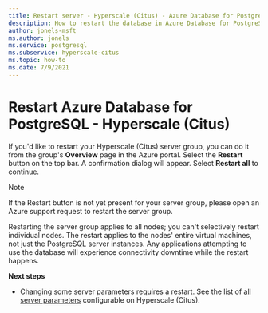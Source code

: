 ```yaml
---
title: Restart server - Hyperscale (Citus) - Azure Database for PostgreSQL
description: How to restart the database in Azure Database for PostgreSQL - Hyperscale (Citus)
author: jonels-msft
ms.author: jonels
ms.service: postgresql
ms.subservice: hyperscale-citus
ms.topic: how-to
ms.date: 7/9/2021
---
```


# Restart Azure Database for PostgreSQL - Hyperscale (Citus)

If you'd like to restart your Hyperscale (Citus) server group, you can do it
from the group's **Overview** page in the Azure portal. Select the **Restart**
button on the top bar. A confirmation dialog will appear. Select **Restart
all** to continue.

> [!NOTE]
> If the Restart button is not yet present for your server group, please open
> an Azure support request to restart the server group.

Restarting the server group applies to all nodes; you can't selectively restart
individual nodes. The restart applies to the nodes' entire virtual machines,
not just the PostgreSQL server instances. Any applications attempting to use
the database will experience connectivity downtime while the restart happens.

**Next steps**

- Changing some server parameters requires a restart. See the list of [all
  server parameters](reference-hyperscale-parameters.md) configurable on
  Hyperscale (Citus).
